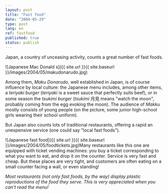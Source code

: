 ```yaml
---
layout: post
title: "Fast food"
date: "2004-05-29"
type: post
lang: en
ref: fastfood
published: true
status: publish
---
```




Japan, a country of unceasing activity, counts a great number of fast foods.

 ![Japanese Mac Donald s]({{ site.url }}{{ site.baseurl }}/images/2004/05/makudonarudo.jpg)

Among them, _Maku Donarudo_, well established in Japan, is of course influence by local culture: the Japanese menu includes, among other items, a _teriyaki burger_ (_teriyaki_ is a sweet sauce that perfectly suits beef), or in some season the _tsukimi burger_ (_tsukimi_ 月見 means "watch the moon", probably coming from the egg evoking the moon). The audience of _Makku_ mostly consists of young people (on the picture, some junior high-school girls wearing their school uniform).

But Japan also counts lots of traditional restaurants, offering a rapid an unexpensive service (one could say "local fast foods").

![Japanese fast food]({{ site.url }}{{ site.baseurl }}/images/2004/05/foodtickets.jpg)Many restaurants like this one are equipped with ticket vending machines: you buy a ticket corresponding to what you want to eat, and drop it on the counter. Service is very fast and cheap. But these places are very tight, and customers are often eating on a small counter facing a wall, or even standing!

_Most restaurants (not only fast foods, by the way) display plastic reproductions of the food they serve. This is very appreciated when you can't read the menu!_


